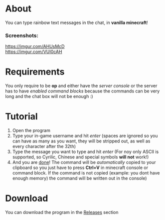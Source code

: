 # About
You can type rainbow text messages in the chat, in **vanilla minecraft**!

### Screenshots:
https://imgur.com/AHUsMcD <br>
https://imgur.com/VUI0cAH

# Requirements
You only require to be **op** and either have the *server console* or the server has to have *enabled command blocks* because the commands can be very long and the chat box will not be enough :)

# Tutorial
1. Open the program <br>
1. Type your in-game username and hit *enter* (spaces are ignored so you can have as many as you want, they will be stripped out, as well as every character after the 32th) <br>
1. Type the message you want to type and hit *enter* (For noy only ASCII is supported, so Cyrilic, Chinese and special symbols **will not** work!) <br>
1. And you are <ins>done</ins>! The command will be *automatically* copied to your clipboard so you just have to press **Ctrl+V** in minecraft console or command block. If the command is not copied (example: you dont have enough memory) the command will be written out in the console) <br>

# Download
You can download the program in the [Releases](https://github.com/xXTurnerLP/MinecraftRainbowChat/releases/) section
